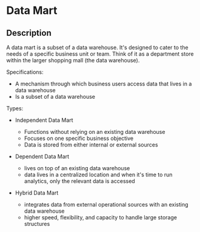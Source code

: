 # Data Mart

## Description

A data mart is a subset of a data warehouse.
It's designed to cater to the needs of a specific business unit or team.
Think of it as a department store within the larger shopping mall (the data warehouse).

Specifications:

- A mechanism through which business users access data that lives in a data warehouse
- Is a subset of a data warehouse

Types:

- Independent Data Mart

   - Functions without relying on an existing data warehouse
   - Focuses on one specific business objective
   - Data is stored from either internal or external sources

- Dependent Data Mart

   - lives on top of an existing data warehouse
   - data lives in a centralized location and when it's time to run analytics, only the relevant data is accessed

- Hybrid Data Mart

   - integrates data from external operational sources with an existing data warehouse
   - higher speed, flexibility, and capacity to handle large storage structures

